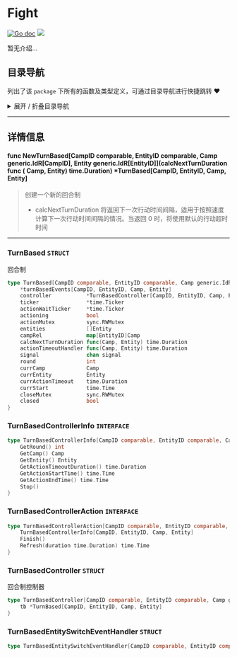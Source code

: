 # Fight

[![Go doc](https://img.shields.io/badge/go.dev-reference-brightgreen?logo=go&logoColor=white&style=flat)](https://pkg.go.dev/github.com/kercylan98/minotaur)
![](https://img.shields.io/badge/Email-kercylan@gmail.com-green.svg?style=flat)

暂无介绍...


## 目录导航
列出了该 `package` 下所有的函数及类型定义，可通过目录导航进行快捷跳转 ❤️
<details>
<summary>展开 / 折叠目录导航</summary>


> 包级函数定义

|函数名称|描述
|:--|:--
|[NewTurnBased](#NewTurnBased)|创建一个新的回合制


> 类型定义

|类型|名称|描述
|:--|:--|:--
|`STRUCT`|[TurnBased](#struct_TurnBased)|回合制
|`INTERFACE`|[TurnBasedControllerInfo](#struct_TurnBasedControllerInfo)|暂无描述...
|`INTERFACE`|[TurnBasedControllerAction](#struct_TurnBasedControllerAction)|暂无描述...
|`STRUCT`|[TurnBasedController](#struct_TurnBasedController)|回合制控制器
|`STRUCT`|[TurnBasedEntitySwitchEventHandler](#struct_TurnBasedEntitySwitchEventHandler)|暂无描述...

</details>


***
## 详情信息
#### func NewTurnBased\[CampID comparable, EntityID comparable, Camp generic.IdR[CampID], Entity generic.IdR[EntityID]\](calcNextTurnDuration func ( Camp,  Entity)  time.Duration) *TurnBased[CampID, EntityID, Camp, Entity]
<span id="NewTurnBased"></span>
> 创建一个新的回合制
>   - calcNextTurnDuration 将返回下一次行动时间间隔，适用于按照速度计算下一次行动时间间隔的情况。当返回 0 时，将使用默认的行动超时时间

***
<span id="struct_TurnBased"></span>
### TurnBased `STRUCT`
回合制
```go
type TurnBased[CampID comparable, EntityID comparable, Camp generic.IdR[CampID], Entity generic.IdR[EntityID]] struct {
	*turnBasedEvents[CampID, EntityID, Camp, Entity]
	controller           *TurnBasedController[CampID, EntityID, Camp, Entity]
	ticker               *time.Ticker
	actionWaitTicker     *time.Ticker
	actioning            bool
	actionMutex          sync.RWMutex
	entities             []Entity
	campRel              map[EntityID]Camp
	calcNextTurnDuration func(Camp, Entity) time.Duration
	actionTimeoutHandler func(Camp, Entity) time.Duration
	signal               chan signal
	round                int
	currCamp             Camp
	currEntity           Entity
	currActionTimeout    time.Duration
	currStart            time.Time
	closeMutex           sync.RWMutex
	closed               bool
}
```
<span id="struct_TurnBasedControllerInfo"></span>
### TurnBasedControllerInfo `INTERFACE`

```go
type TurnBasedControllerInfo[CampID comparable, EntityID comparable, Camp generic.IdR[CampID], Entity generic.IdR[EntityID]] interface {
	GetRound() int
	GetCamp() Camp
	GetEntity() Entity
	GetActionTimeoutDuration() time.Duration
	GetActionStartTime() time.Time
	GetActionEndTime() time.Time
	Stop()
}
```
<span id="struct_TurnBasedControllerAction"></span>
### TurnBasedControllerAction `INTERFACE`

```go
type TurnBasedControllerAction[CampID comparable, EntityID comparable, Camp generic.IdR[CampID], Entity generic.IdR[EntityID]] interface {
	TurnBasedControllerInfo[CampID, EntityID, Camp, Entity]
	Finish()
	Refresh(duration time.Duration) time.Time
}
```
<span id="struct_TurnBasedController"></span>
### TurnBasedController `STRUCT`
回合制控制器
```go
type TurnBasedController[CampID comparable, EntityID comparable, Camp generic.IdR[CampID], Entity generic.IdR[EntityID]] struct {
	tb *TurnBased[CampID, EntityID, Camp, Entity]
}
```
<span id="struct_TurnBasedEntitySwitchEventHandler"></span>
### TurnBasedEntitySwitchEventHandler `STRUCT`

```go
type TurnBasedEntitySwitchEventHandler[CampID comparable, EntityID comparable, Camp generic.IdR[CampID], Entity generic.IdR[EntityID]] func(controller TurnBasedControllerAction[CampID, EntityID, Camp, Entity])
```
